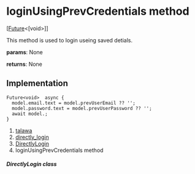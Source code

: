 
<div>

# loginUsingPrevCredentials method

</div>


[[Future](https://api.flutter.dev/flutter/dart-core/Future-class.html)\<[void\>]]




This method is used to login useing saved detials.

**params**: None

**returns**: None



## Implementation

``` language-dart
Future<void>  async {
  model.email.text = model.prevUserEmail ?? '';
  model.password.text = model.prevUserPassword ?? '';
  await model.;
}
```







1.  [talawa](../../index.html)
2.  [directly_login](../../widgets_directly_login/)
3.  [DirectlyLogin](../../widgets_directly_login/DirectlyLogin-class.html)
4.  loginUsingPrevCredentials method

##### DirectlyLogin class







